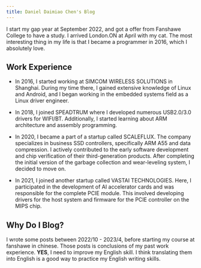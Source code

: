 ```yaml
---
title: Daniel Daimiao Chen's Blog
---
```


I start my gap year at September 2022, and got a offer from Fanshawe College to have a study.
I arrived London.ON at April with my cat. The most interesting thing in my life is that I became a
programmer in 2016, which I absolutely love.

## Work Experience

- In 2016, I started working at SIMCOM WIRELESS SOLUTIONS in Shanghai. During my time there, I gained
  extensive knowledge of Linux and Android, and I began working in the embedded systems field as a Linux driver engineer.

- In 2018, I joined SPEADTRUM where I developed numerous USB2.0/3.0 drivers for WIFI/BT. Additionally, I
  started learning about ARM architecture and assembly programming.

- In 2020, I became a part of a startup called SCALEFLUX. The company specializes in business SSD controllers,
  specifically ARM A55 and data compression. I actively contributed to the early software development and chip
  verification of their third-generation products. After completing the initial version of the garbage
  collection and wear-leveling system, I decided to move on.

- In 2021, I joined another startup called VASTAI TECHNOLOGIES. Here, I participated in the development of AI
  accelerator cards and was responsible for the complete PCIE module. This involved developing drivers for the
  host system and firmware for the PCIE controller on the MIPS chip.

## Why Do I Blog?

I wrote some posts between 2022/10 - 2023/4, before starting my course at fanshawe in chinese. Those posts is conclusions of my past
work experience. __YES__, I need to improve my English skill. I think translating them into English is a good way to practice my English
writing skills.
